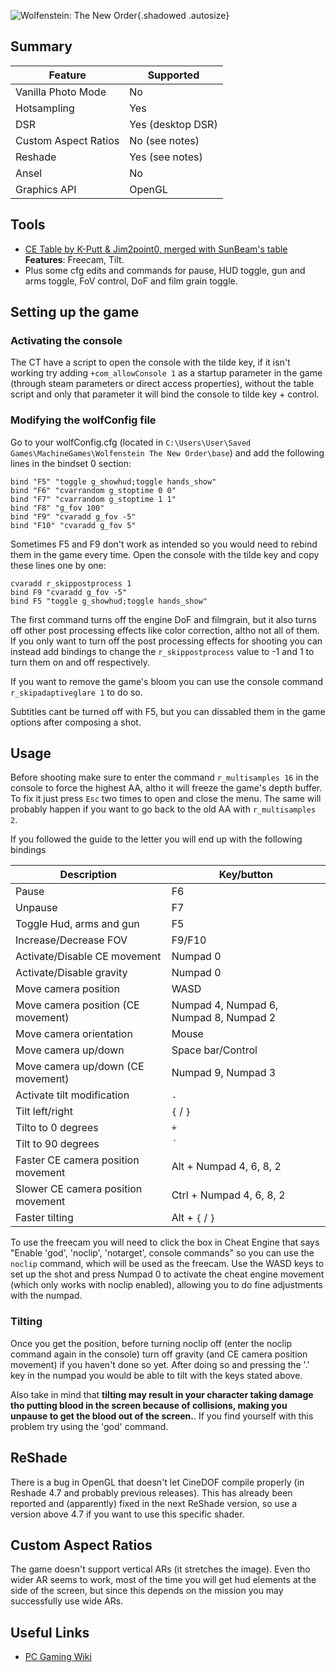 ![Wolfenstein: The New Order](\Images\wolfenstein_the_new_order.png "Shot by Originalnicodr"){.shadowed .autosize}
 
## Summary
 
Feature | Supported
--|--
Vanilla Photo Mode | No
Hotsampling | Yes
DSR | Yes (desktop DSR)
Custom Aspect Ratios | No (see notes)
Reshade | Yes (see notes)
Ansel | No
Graphics API | OpenGL
 
## Tools
 
* [CE Table by K-Putt & Jim2point0, merged with SunBeam's table](\CheatTables\wolfenstein_the_new_order.CT)  
**Features**: Freecam, Tilt.
* Plus some cfg edits and commands for pause, HUD toggle, gun and arms toggle, FoV control, DoF and film grain toggle.
 
## Setting up the game
 
### Activating the console
The CT have a script to open the console with the tilde key, if it isn't working try adding `+com_allowConsole 1` as a startup parameter in the game (through steam parameters or direct access properties), without the table script and only that parameter it will bind the console to tilde key + control.
 
### Modifying the wolfConfig file
 
Go to your wolfConfig.cfg (located in `C:\Users\User\Saved Games\MachineGames\Wolfenstein The New Order\base`) and add the following lines in the bindset 0 section:
 
```
bind "F5" "toggle g_showhud;toggle hands_show"
bind "F6" "cvarrandom g_stoptime 0 0"
bind "F7" "cvarrandom g_stoptime 1 1"
bind "F8" "g_fov 100"
bind "F9" "cvaradd g_fov -5"
bind "F10" "cvaradd g_fov 5"
```
 
Sometimes F5 and F9 don't work as intended so you would need to rebind them in the game every time. Open the console with the tilde key and copy these lines one by one:
 
```
cvaradd r_skippostprocess 1
bind F9 "cvaradd g_fov -5"
bind F5 "toggle g_showhud;toggle hands_show"
```
 
The first command turns off the engine DoF and filmgrain, but it also turns off other post processing effects like color correction, altho not all of them. If you only want to turn off the post processing effects for shooting you can instead add bindings to change the `r_skippostprocess` value to -1 and 1 to turn them on and off respectively.

If you want to remove the game's bloom you can use the console command `r_skipadaptiveglare 1` to do so.

Subtitles cant be turned off with F5, but you can dissabled them in the game options after composing a shot.
 
## Usage
 
Before shooting make sure to enter the command `r_multisamples 16` in the console to force the highest AA, altho it will freeze the game's depth buffer. To fix it just press `Esc` two times to open and close the menu. The same will probably happen if you want to go back to the old AA with `r_multisamples 2`.
 
 
If you followed the guide to the letter you will end up with the following bindings
 
Description | Key/button 
--|--
Pause | F6
Unpause | F7
Toggle Hud, arms and gun | F5
Increase/Decrease FOV | F9/F10
Activate/Disable CE movement | Numpad 0
Activate/Disable gravity | Numpad 0
Move camera position| WASD
Move camera position (CE movement) | Numpad 4, Numpad 6, Numpad 8, Numpad 2
Move camera orientation| Mouse
Move camera up/down | Space bar/Control
Move camera up/down (CE movement)| Numpad 9, Numpad 3
Activate tilt modification | `.`
Tilt left/right | `{` / `}`
Tilto to 0 degrees | `+`
Tilt to 90 degrees | `´`
Faster CE camera position movement | Alt + Numpad 4, 6, 8, 2
Slower CE camera position movement | Ctrl + Numpad 4, 6, 8, 2
Faster tilting | Alt + `{` / `}`
 
To use the freecam you will need to click the box in Cheat Engine that says "Enable 'god', 'noclip', 'notarget', console commands" so you can use the `noclip` command, which will be used as the freecam. Use the WASD keys to set up the shot and press Numpad 0 to activate the cheat engine movement (which only works with noclip enabled), allowing you to do fine adjustments with the numpad.
 
### Tilting
 
Once you get the position, before turning noclip off (enter the noclip command again in the console) turn off gravity (and CE camera position movement) if you haven't done so yet. After doing so and pressing the '.' key in the numpad you would be able to tilt with the keys stated above. 
 
Also take in mind that **tilting may result in your character taking damage tho putting blood in the screen because of collisions, making you unpause to get the blood out of the screen.**. If you find yourself with this problem try using the 'god' command.
 
 
 
 
## ReShade
 
There is a bug in OpenGL that doesn't let CineDOF compile properly (in Reshade 4.7 and probably previous releases). This has already been reported and (apparently) fixed in the next ReShade version, so use a version above 4.7 if you want to use this specific shader.
 
 
 
## Custom Aspect Ratios 
 
The game doesn't support vertical ARs (it stretches the image). Even tho wider AR seems to work, most of the time you will get hud elements at the side of the screen, but since this depends on the mission you may successfully use wide ARs.
 
## Useful Links
 
* [PC Gaming Wiki](https://www.pcgamingwiki.com/wiki/Wolfenstein:_The_New_Order)